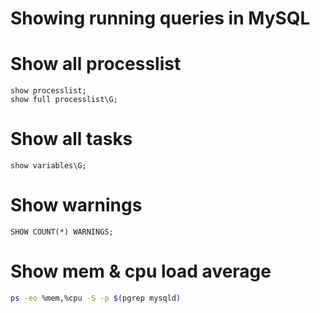 # Showing running queries in MySQL

# Show all processlist
```mysql
show processlist;
show full processlist\G;
```
# Show all tasks

```mysql 
show variables\G;
```

# Show warnings
```mysql
SHOW COUNT(*) WARNINGS;
```
# Show mem & cpu load average
```bash
ps -eo %mem,%cpu -S -p $(pgrep mysqld)
```
